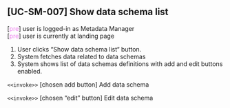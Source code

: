 [UC-SM-007] Show data schema list
---

[<span style="color: violet;">pre</span>] user is logged-in as Metadata Manager <br/>
[<span style="color: violet;">pre</span>] user is currently at landing page

1. User clicks “Show data schema list“ button.
2. System fetches data related to data schemas
3. System shows list of data schemas definitions with add and edit buttons enabled.

`<<invoke>>` [chosen add button]  Add data schema

`<<invoke>>` [chosen “edit” button] Edit data schema
